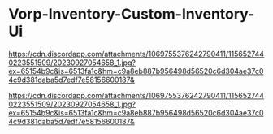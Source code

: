 # Vorp-Inventory-Custom-Inventory-Ui
https://cdn.discordapp.com/attachments/1069755376242790411/1156527440223551509/20230927054658_1.jpg?ex=65154b9c&is=6513fa1c&hm=c9a8eb887b956498d56520c6d304ae37c04c9d381daba5d7edf7e58156600187&

https://cdn.discordapp.com/attachments/1069755376242790411/1156527440223551509/20230927054658_1.jpg?ex=65154b9c&is=6513fa1c&hm=c9a8eb887b956498d56520c6d304ae37c04c9d381daba5d7edf7e58156600187&
